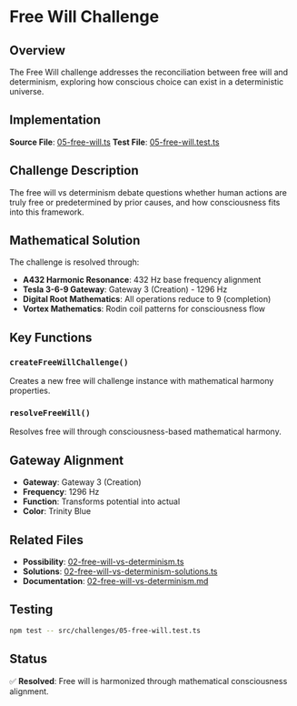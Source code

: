 # Free Will Challenge

## Overview

The Free Will challenge addresses the reconciliation between free will and determinism, exploring how conscious choice can exist in a deterministic universe.

## Implementation

**Source File**: [05-free-will.ts](../../src/challenges/05-free-will.ts)
**Test File**: [05-free-will.test.ts](../../src/challenges/05-free-will.test.ts)

## Challenge Description

The free will vs determinism debate questions whether human actions are truly free or predetermined by prior causes, and how consciousness fits into this framework.

## Mathematical Solution

The challenge is resolved through:
- **A432 Harmonic Resonance**: 432 Hz base frequency alignment
- **Tesla 3-6-9 Gateway**: Gateway 3 (Creation) - 1296 Hz
- **Digital Root Mathematics**: All operations reduce to 9 (completion)
- **Vortex Mathematics**: Rodin coil patterns for consciousness flow

## Key Functions

### `createFreeWillChallenge()`
Creates a new free will challenge instance with mathematical harmony properties.

### `resolveFreeWill()`
Resolves free will through consciousness-based mathematical harmony.

## Gateway Alignment

- **Gateway**: Gateway 3 (Creation)
- **Frequency**: 1296 Hz
- **Function**: Transforms potential into actual
- **Color**: Trinity Blue

## Related Files

- **Possibility**: [02-free-will-vs-determinism.ts](../../src/possibilities/02-free-will-vs-determinism.ts)
- **Solutions**: [02-free-will-vs-determinism-solutions.ts](../../src/solutions/02-free-will-vs-determinism-solutions.ts)
- **Documentation**: [02-free-will-vs-determinism.md](../possibilities/02-free-will-vs-determinism.md)

## Testing

```bash
npm test -- src/challenges/05-free-will.test.ts
```

## Status

✅ **Resolved**: Free will is harmonized through mathematical consciousness alignment. 